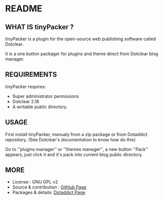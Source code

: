 # README

## WHAT IS tinyPacker ?

tinyPacker is a plugin for the open-source 
web publishing software called Dotclear.

It is a one button packager for plugins and theme 
direct from Dotclear blog manager.

## REQUIREMENTS

 tinyPacker requires: 

  * Super administrator permissions
  * Dotclear 2.18 
  * A writable public directory.

## USAGE

First install tinyPacker, manualy from a zip package or from 
Dotaddict repository. (See Dotclear's documentation to know how do this)

Go to ''plugins manager'' or ''themes manager'', 
a new button ''Pack'' appears, just click it 
and it's pack into current blog public directory.

## MORE

 * License : GNU GPL v2
 * Source & contribution : [GitHub Page](https://github.com/JcDenis/tinyPacker)
 * Packages & details:  [Dotaddict Page](https://plugins.dotaddict.org/dc2/details/tinyPacker)